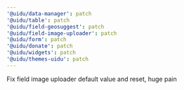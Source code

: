 ```yaml
---
'@uidu/data-manager': patch
'@uidu/table': patch
'@uidu/field-geosuggest': patch
'@uidu/field-image-uploader': patch
'@uidu/form': patch
'@uidu/donate': patch
'@uidu/widgets': patch
'@uidu/themes-uidu': patch
---
```


Fix field image uploader default value and reset, huge pain
